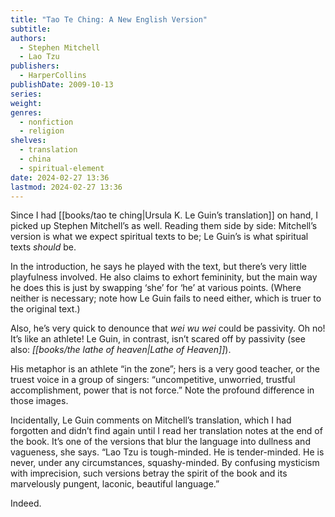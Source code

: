 ```yaml
---
title: "Tao Te Ching: A New English Version"
subtitle: 
authors:
  - Stephen Mitchell
  - Lao Tzu
publishers:
  - HarperCollins
publishDate: 2009-10-13
series: 
weight: 
genres:
  - nonfiction
  - religion
shelves:
  - translation
  - china
  - spiritual-element
date: 2024-02-27 13:36
lastmod: 2024-02-27 13:36
---
```

Since I had [[books/tao te ching|Ursula K. Le Guin’s translation]] on hand, I picked up Stephen Mitchell’s as well. Reading them side by side: Mitchell’s version is what we expect spiritual texts to be; Le Guin’s is what spiritual texts _should_ be.

In the introduction, he says he played with the text, but there’s very little playfulness involved. He also claims to exhort femininity, but the main way he does this is just by swapping ‘she’ for ‘he’ at various points. (Where neither is necessary; note how Le Guin fails to need either, which is truer to the original text.)

Also, he’s very quick to denounce that _wei wu wei_ could be passivity. Oh no! It’s like an athlete! Le Guin, in contrast, isn’t scared off by passivity (see also: *[[books/the lathe of heaven|Lathe of Heaven]]*).

His metaphor is an athlete “in the zone”; hers is a very good teacher, or the truest voice in a group of singers: “uncompetitive, unworried, trustful accomplishment, power that is not force.” Note the profound difference in those images.

Incidentally, Le Guin comments on Mitchell’s translation, which I had forgotten and didn’t find again until I read her translation notes at the end of the book. It’s one of the versions that blur the language into dullness and vagueness, she says. “Lao Tzu is tough-minded. He is tender-minded. He is never, under any circumstances, squashy-minded. By confusing mysticism with imprecision, such versions betray the spirit of the book and its marvelously pungent, laconic, beautiful language.”

Indeed.